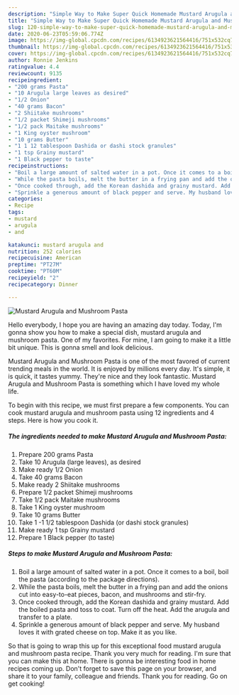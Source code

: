 ```yaml
---
description: "Simple Way to Make Super Quick Homemade Mustard Arugula and Mushroom Pasta"
title: "Simple Way to Make Super Quick Homemade Mustard Arugula and Mushroom Pasta"
slug: 120-simple-way-to-make-super-quick-homemade-mustard-arugula-and-mushroom-pasta
date: 2020-06-23T05:59:06.774Z
image: https://img-global.cpcdn.com/recipes/6134923621564416/751x532cq70/mustard-arugula-and-mushroom-pasta-recipe-main-photo.jpg
thumbnail: https://img-global.cpcdn.com/recipes/6134923621564416/751x532cq70/mustard-arugula-and-mushroom-pasta-recipe-main-photo.jpg
cover: https://img-global.cpcdn.com/recipes/6134923621564416/751x532cq70/mustard-arugula-and-mushroom-pasta-recipe-main-photo.jpg
author: Ronnie Jenkins
ratingvalue: 4.4
reviewcount: 9135
recipeingredient:
- "200 grams Pasta"
- "10 Arugula large leaves as desired"
- "1/2 Onion"
- "40 grams Bacon"
- "2 Shiitake mushrooms"
- "1/2 packet Shimeji mushrooms"
- "1/2 pack Maitake mushrooms"
- "1 King oyster mushroom"
- "10 grams Butter"
- "1 1 12 tablespoon Dashida or dashi stock granules"
- "1 tsp Grainy mustard"
- "1 Black pepper to taste"
recipeinstructions:
- "Boil a large amount of salted water in a pot. Once it comes to a boil, boil the pasta (according to the package directions)."
- "While the pasta boils, melt the butter in a frying pan and add the onions cut into easy-to-eat pieces, bacon, and mushrooms and stir-fry."
- "Once cooked through, add the Korean dashida and grainy mustard. Add the boiled pasta and toss to coat. Turn off the heat. Add the arugula and transfer to a plate."
- "Sprinkle a generous amount of black pepper and serve. My husband loves it with grated cheese on top. Make it as you like."
categories:
- Recipe
tags:
- mustard
- arugula
- and

katakunci: mustard arugula and 
nutrition: 252 calories
recipecuisine: American
preptime: "PT27M"
cooktime: "PT60M"
recipeyield: "2"
recipecategory: Dinner

---
```



![Mustard Arugula and Mushroom Pasta](https://img-global.cpcdn.com/recipes/6134923621564416/751x532cq70/mustard-arugula-and-mushroom-pasta-recipe-main-photo.jpg)

Hello everybody, I hope you are having an amazing day today. Today, I'm gonna show you how to make a special dish, mustard arugula and mushroom pasta. One of my favorites. For mine, I am going to make it a little bit unique. This is gonna smell and look delicious.

Mustard Arugula and Mushroom Pasta is one of the most favored of current trending meals in the world. It is enjoyed by millions every day. It's simple, it is quick, it tastes yummy. They're nice and they look fantastic. Mustard Arugula and Mushroom Pasta is something which I have loved my whole life.




To begin with this recipe, we must first prepare a few components. You can cook mustard arugula and mushroom pasta using 12 ingredients and 4 steps. Here is how you cook it.

<!--inarticleads1-->

##### The ingredients needed to make Mustard Arugula and Mushroom Pasta:

1. Prepare 200 grams Pasta
1. Take 10 Arugula (large leaves), as desired
1. Make ready 1/2 Onion
1. Take 40 grams Bacon
1. Make ready 2 Shiitake mushrooms
1. Prepare 1/2 packet Shimeji mushrooms
1. Take 1/2 pack Maitake mushrooms
1. Take 1 King oyster mushroom
1. Take 10 grams Butter
1. Take 1 -1 1/2 tablespoon Dashida (or dashi stock granules)
1. Make ready 1 tsp Grainy mustard
1. Prepare 1 Black pepper (to taste)




<!--inarticleads2-->

##### Steps to make Mustard Arugula and Mushroom Pasta:

1. Boil a large amount of salted water in a pot. Once it comes to a boil, boil the pasta (according to the package directions).
1. While the pasta boils, melt the butter in a frying pan and add the onions cut into easy-to-eat pieces, bacon, and mushrooms and stir-fry.
1. Once cooked through, add the Korean dashida and grainy mustard. Add the boiled pasta and toss to coat. Turn off the heat. Add the arugula and transfer to a plate.
1. Sprinkle a generous amount of black pepper and serve. My husband loves it with grated cheese on top. Make it as you like.




So that is going to wrap this up for this exceptional food mustard arugula and mushroom pasta recipe. Thank you very much for reading. I'm sure that you can make this at home. There is gonna be interesting food in home recipes coming up. Don't forget to save this page on your browser, and share it to your family, colleague and friends. Thank you for reading. Go on get cooking!
